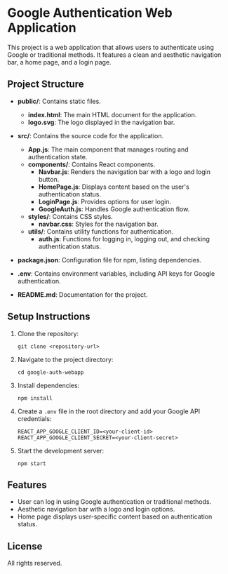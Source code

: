 # Google Authentication Web Application

This project is a web application that allows users to authenticate using Google or traditional methods. It features a clean and aesthetic navigation bar, a home page, and a login page.

## Project Structure

- **public/**: Contains static files.
  - **index.html**: The main HTML document for the application.
  - **logo.svg**: The logo displayed in the navigation bar.

- **src/**: Contains the source code for the application.
  - **App.js**: The main component that manages routing and authentication state.
  - **components/**: Contains React components.
    - **Navbar.js**: Renders the navigation bar with a logo and login button.
    - **HomePage.js**: Displays content based on the user's authentication status.
    - **LoginPage.js**: Provides options for user login.
    - **GoogleAuth.js**: Handles Google authentication flow.
  - **styles/**: Contains CSS styles.
    - **navbar.css**: Styles for the navigation bar.
  - **utils/**: Contains utility functions for authentication.
    - **auth.js**: Functions for logging in, logging out, and checking authentication status.

- **package.json**: Configuration file for npm, listing dependencies.
- **.env**: Contains environment variables, including API keys for Google authentication.
- **README.md**: Documentation for the project.

## Setup Instructions

1. Clone the repository:
   ```
   git clone <repository-url>
   ```

2. Navigate to the project directory:
   ```
   cd google-auth-webapp
   ```

3. Install dependencies:
   ```
   npm install
   ```

4. Create a `.env` file in the root directory and add your Google API credentials:
   ```
   REACT_APP_GOOGLE_CLIENT_ID=<your-client-id>
   REACT_APP_GOOGLE_CLIENT_SECRET=<your-client-secret>
   ```

5. Start the development server:
   ```
   npm start
   ```

## Features

- User can log in using Google authentication or traditional methods.
- Aesthetic navigation bar with a logo and login options.
- Home page displays user-specific content based on authentication status.

## License

All rights reserved.
